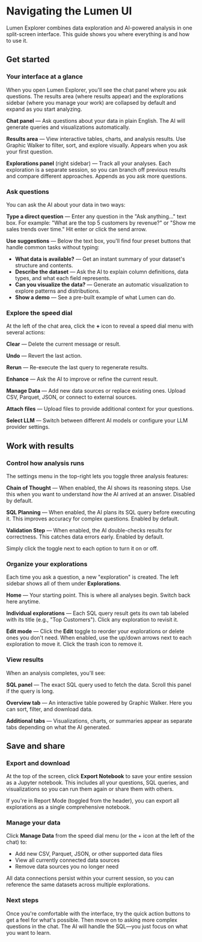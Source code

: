 # Navigating the Lumen UI

Lumen Explorer combines data exploration and AI-powered analysis in one split-screen interface. This guide shows you where everything is and how to use it.

## Get started

### Your interface at a glance

When you open Lumen Explorer, you'll see the chat panel where you ask questions. The results area (where results appear) and the explorations sidebar (where you manage your work) are collapsed by default and expand as you start analyzing.

**Chat panel** — Ask questions about your data in plain English. The AI will generate queries and visualizations automatically.

**Results area** — View interactive tables, charts, and analysis results. Use Graphic Walker to filter, sort, and explore visually. Appears when you ask your first question.

**Explorations panel** (right sidebar) — Track all your analyses. Each exploration is a separate session, so you can branch off previous results and compare different approaches. Appends as you ask more questions.

### Ask questions

You can ask the AI about your data in two ways:

**Type a direct question** — Enter any question in the "Ask anything..." text box. For example: "What are the top 5 customers by revenue?" or "Show me sales trends over time." Hit enter or click the send arrow.

**Use suggestions** — Below the text box, you'll find four preset buttons that handle common tasks without typing:

- **What data is available?** — Get an instant summary of your dataset's structure and contents.
- **Describe the dataset** — Ask the AI to explain column definitions, data types, and what each field represents.
- **Can you visualize the data?** — Generate an automatic visualization to explore patterns and distributions.
- **Show a demo** — See a pre-built example of what Lumen can do.

### Explore the speed dial

At the left of the chat area, click the **+** icon to reveal a speed dial menu with several actions:

**Clear** — Delete the current message or result.

**Undo** — Revert the last action.

**Rerun** — Re-execute the last query to regenerate results.

**Enhance** — Ask the AI to improve or refine the current result.

**Manage Data** — Add new data sources or replace existing ones. Upload CSV, Parquet, JSON, or connect to external sources.

**Attach files** — Upload files to provide additional context for your questions.

**Select LLM** — Switch between different AI models or configure your LLM provider settings.

## Work with results

### Control how analysis runs

The settings menu in the top-right lets you toggle three analysis features:

**Chain of Thought** — When enabled, the AI shows its reasoning steps. Use this when you want to understand *how* the AI arrived at an answer. Disabled by default.

**SQL Planning** — When enabled, the AI plans its SQL query before executing it. This improves accuracy for complex questions. Enabled by default.

**Validation Step** — When enabled, the AI double-checks results for correctness. This catches data errors early. Enabled by default.

Simply click the toggle next to each option to turn it on or off.

### Organize your explorations

Each time you ask a question, a new "exploration" is created. The left sidebar shows all of them under **Explorations**.

**Home** — Your starting point. This is where all analyses begin. Switch back here anytime.

**Individual explorations** — Each SQL query result gets its own tab labeled with its title (e.g., "Top Customers"). Click any exploration to revisit it.

**Edit mode** — Click the **Edit** toggle to reorder your explorations or delete ones you don't need. When enabled, use the up/down arrows next to each exploration to move it. Click the trash icon to remove it.

### View results

When an analysis completes, you'll see:

**SQL panel** — The exact SQL query used to fetch the data. Scroll this panel if the query is long.

**Overview tab** — An interactive table powered by Graphic Walker. Here you can sort, filter, and download data.

**Additional tabs** — Visualizations, charts, or summaries appear as separate tabs depending on what the AI generated.

## Save and share

### Export and download

At the top of the screen, click **Export Notebook** to save your entire session as a Jupyter notebook. This includes all your questions, SQL queries, and visualizations so you can run them again or share them with others.

If you're in Report Mode (toggled from the header), you can export all explorations as a single comprehensive notebook.

### Manage your data

Click **Manage Data** from the speed dial menu (or the + icon at the left of the chat) to:

- Add new CSV, Parquet, JSON, or other supported data files
- View all currently connected data sources
- Remove data sources you no longer need

All data connections persist within your current session, so you can reference the same datasets across multiple explorations.

### Next steps

Once you're comfortable with the interface, try the quick action buttons to get a feel for what's possible. Then move on to asking more complex questions in the chat. The AI will handle the SQL—you just focus on what you want to learn.
